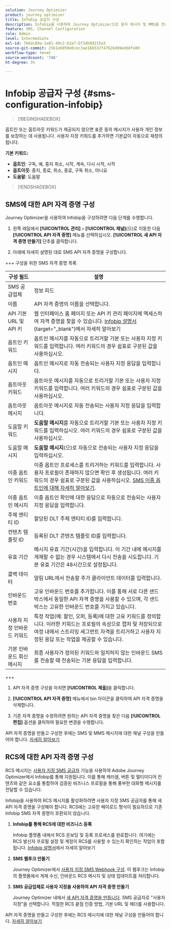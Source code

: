 ```yaml
---
solution: Journey Optimizer
product: journey optimizer
title: Infobip 공급자 구성
description: Infobip을 사용하여 Journey Optimizer으로 문자 메시지 및 MMS를 전송하도록 환경을 구성하는 방법에 대해 알아봅니다
feature: SMS, Channel Configuration
role: Admin
level: Intermediate
exl-id: 7b6dc89a-1a81-49c2-b2a7-bf24b9d215e3
source-git-commit: 25b1e6050e0cec3ae166532f47626d99ed68fe80
workflow-type: tm+mt
source-wordcount: '748'
ht-degree: 3%

---
```


# Infobip 공급자 구성 {#sms-configuration-infobip}

>[!BEGINSHADEBOX]

옵트인 또는 옵트아웃 키워드가 제공되지 않으면 표준 동의 메시지가 사용자 개인 정보를 보장하는 데 사용됩니다. 사용자 지정 키워드를 추가하면 기본값이 자동으로 재정의됩니다.

**기본 키워드:**

* **옵트인**: 구독, 예, 중지 취소, 시작, 계속, 다시 시작, 시작
* **옵트아웃**: 중지, 종료, 취소, 종료, 구독 취소, 아니요
* **도움말**: 도움말

>[!ENDSHADEBOX]

## SMS에 대한 API 자격 증명 구성

Journey Optimizer을 사용하여 Infobip을 구성하려면 다음 단계를 수행합니다.

1. 왼쪽 레일에서 **[!UICONTROL 관리]** `>` **[!UICONTROL 채널]**(으)로 이동한 다음 **[!UICONTROL API 자격 증명]** 메뉴를 선택하십시오. **[!UICONTROL 새 API 자격 증명 만들기]** 단추를 클릭합니다.

1. 아래에 자세히 설명된 대로 SMS API 자격 증명을 구성합니다.

+++ 구성을 위한 SMS 자격 증명 목록

   | 구성 필드 | 설명 |
   |---|---|    
   | SMS 공급업체 | 정보 피드 |
   | 이름 | API 자격 증명의 이름을 선택합니다. |
   | API 기본 URL 및 API 키 | 웹 인터페이스 홈 페이지 또는 API 키 관리 페이지에 액세스하여 자격 증명을 찾을 수 있습니다. [Infobip 설명서](https://www.infobip.com/docs/api){target="_blank"}에서 자세히 알아보기 |
   | 옵트인 키워드 | 옵트인 메시지를 자동으로 트리거할 기본 또는 사용자 지정 키워드를 입력합니다. 여러 키워드의 경우 쉼표로 구분된 값을 사용하십시오. |
   | 옵트인 메시지 | 옵트인 메시지로 자동 전송되는 사용자 지정 응답을 입력합니다. |
   | 옵트아웃 키워드 | 옵트아웃 메시지를 자동으로 트리거할 기본 또는 사용자 지정 키워드를 입력합니다. 여러 키워드의 경우 쉼표로 구분된 값을 사용하십시오. |
   | 옵트아웃 메시지 | 옵트아웃 메시지로 자동 전송되는 사용자 지정 응답을 입력합니다. |
   | 도움말 키워드 | **도움말 메시지**&#x200B;를 자동으로 트리거할 기본 또는 사용자 지정 키워드를 입력하십시오. 여러 키워드의 경우 쉼표로 구분된 값을 사용하십시오. |
   | 도움말 메시지 | **도움말 메시지**(으)로 자동으로 전송되는 사용자 지정 응답을 입력하십시오. |
   | 이중 옵트인 키워드 | 이중 옵트인 프로세스를 트리거하는 키워드를 입력합니다. 사용자 프로필이 존재하지 않으면 확인 후 생성됩니다. 여러 키워드의 경우 쉼표로 구분된 값을 사용하십시오. [SMS 이중 옵트인에 대해 자세히 알아보기](https://video.tv.adobe.com/v/3427129/?learn=on). |
   | 이중 옵트인 메시지 | 이중 옵트인 확인에 대한 응답으로 자동으로 전송되는 사용자 지정 응답을 입력합니다. |
   | 주체 엔티티 ID | 할당된 DLT 주체 엔티티 ID를 입력합니다. |
   | 컨텐츠 템플릿 ID | 등록된 DLT 콘텐츠 템플릿 ID를 입력합니다. |
   | 유효 기간 | 메시지 유효 기간(시간)을 입력합니다. 이 기간 내에 메시지를 게재할 수 없는 경우 시스템에서 다시 전송을 시도합니다. 기본 유효 기간은 48시간으로 설정됩니다. |
   | 콜백 데이터 | 알림 URL에서 전송할 추가 클라이언트 데이터를 입력합니다. |
   | 인바운드 번호 | 고유 인바운드 번호를 추가합니다. 이를 통해 서로 다른 샌드박스에서 동일한 API 자격 증명을 사용할 수 있으며, 각 샌드박스는 고유한 인바운드 번호를 가지고 있습니다. |
   | 사용자 지정 인바운드 키워드 | 특정 작업(예: 할인, 오퍼, 등록)에 대한 고유 키워드를 정의합니다. 이러한 키워드는 프로필의 속성으로 캡처 및 저장되므로 여정 내에서 스트리밍 세그먼트 자격을 트리거하고 사용자 지정된 응답 또는 작업을 제공할 수 있습니다. |
   | 기본 인바운드 회신 메시지 | 최종 사용자가 정의된 키워드와 일치하지 않는 인바운드 SMS를 전송할 때 전송되는 기본 응답을 입력합니다. |

+++

1. API 자격 증명 구성을 마치면 **[!UICONTROL 제출]**&#x200B;을 클릭합니다.

1. **[!UICONTROL API 자격 증명]** 메뉴에서 bin 아이콘을 클릭하여 API 자격 증명을 삭제합니다.

1. 기존 자격 증명을 수정하려면 원하는 API 자격 증명을 찾은 다음 **[!UICONTROL 편집]** 옵션을 클릭하여 필요한 변경을 수행합니다.

API 자격 증명을 만들고 구성한 후에는 SMS 및 MMS 메시지에 대한 채널 구성을 만들어야 합니다. [자세히 알아보기](sms-configuration-surface.md)

## RCS에 대한 API 자격 증명 구성

RCS 메시지는 [사용자 지정 SMS 공급자](sms-configuration-custom.md) 기능을 사용하여 Adobe Journey Optimizer에서 Infobip를 통해 지원됩니다. 이를 통해 캐러셀, 버튼 및 멀티미디어 컨텐츠와 같은 요소를 통합하여 검증된 비즈니스 프로필을 통해 풍부한 대화형 메시지를 전달할 수 있습니다.

Infobip을 사용하여 RCS 메시지를 활성화하려면 사용자 지정 SMS 공급자를 통해 새 API 자격 증명을 구성해야 합니다. RCS에는 고유한 페이로드 형식이 필요하므로 기존 Infobip SMS 자격 증명이 호환되지 않습니다.

1. **Infobip를 통해 RCS에 대한 비즈니스 등록**

   Infobip 플랫폼 내에서 RCS 온보딩 및 등록 프로세스를 완료합니다. 여기에는 RCS 발신자 프로필 설정 및 계정이 RCS를 사용할 수 있는지 확인하는 작업이 포함됩니다. [Infobip 설명서](https://www.infobip.com/docs/rcs/get-started)에서 자세히 알아보기

1. **SMS 웹후크 만들기**

   Journey Optimizer에서 [사용자 지정 SMS Webhook 구성](sms-configuration-custom.md#webhook). 이 웹후크는 Infobip의 플랫폼에서 게재 수신, 인바운드 RCS 메시지 및 상태 업데이트를 처리합니다.

1. **SMS 공급업체로 사용자 지정을 사용하여 API 자격 증명 만들기**

   Journey Optimizer 내에서 [새 API 자격 증명을 만듭니다](sms-configuration-custom.md#api-credential). SMS 공급자로 &quot;사용자 지정&quot;을 선택합니다. 적절한 RCS 끝점 인증 방법, 기본 URL 및 헤더를 사용합니다.

API 자격 증명을 만들고 구성한 후에는 RCS 메시지에 대한 채널 구성을 만들어야 합니다. [자세히 알아보기](sms-configuration-surface.md)
